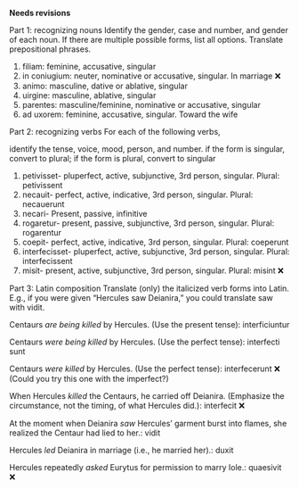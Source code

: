 **Needs revisions**

Part 1: recognizing nouns
Identify the gender, case and number, and gender of each noun. If there are multiple possible forms, list all options. Translate prepositional phrases.

1. filiam: feminine, accusative, singular
2. in coniugium: neuter, nominative or accusative, singular. In marriage  ❌
3. animo: masculine, dative or ablative, singular
4. uirgine: masculine, ablative, singular
5. parentes: masculine/feminine, nominative or accusative, singular
6. ad uxorem: feminine, accusative, singular. Toward the wife

Part 2: recognizing verbs
For each of the following verbs,

identify the tense, voice, mood, person, and number.
if the form is singular, convert to plural; if the form is plural, convert to singular

1. petivisset- pluperfect, active, subjunctive, 3rd person, singular. Plural: petivissent
2. necauit- perfect, active, indicative, 3rd person, singular. Plural: necauerunt
3. necari- Present, passive, infinitive
4. rogaretur- present, passive, subjunctive, 3rd person, singular. Plural: rogarentur
5. coepit- perfect, active, indicative, 3rd person, singular. Plural: coeperunt
6. interfecisset- pluperfect, active, subjunctive, 3rd person, singular. Plural: interfecissent
7. misit- present, active, subjunctive, 3rd person, singular. Plural: misint ❌

Part 3: Latin composition
Translate (only) the italicized verb forms into Latin. E.g., if you were given “Hercules saw Deianira,” you could translate saw with vidit.

Centaurs *are being killed* by Hercules. (Use the present tense): interficiuntur

Centaurs *were being killed* by Hercules. (Use the perfect tense): interfecti sunt 

Centaurs *were killed* by Hercules. (Use the perfect tense): interfecerunt ❌ (Could you try this one with the imperfect?)

When Hercules *killed* the Centaurs, he carried off Deianira. (Emphasize the circumstance, not the timing, of what Hercules did.): interfecit ❌

At the moment when Deianira *saw* Hercules’ garment burst into flames, she realized the Centaur had lied to her.: vidit

Hercules *led* Deianira in marriage (i.e., he married her).: duxit

Hercules repeatedly *asked* Eurytus for permission to marry Iole.: quaesivit ❌
